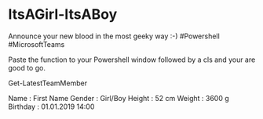 # ItsAGirl-ItsABoy
Announce your new blood in the most geeky way :-) #Powershell #MicrosoftTeams

Paste the function to your Powershell window followed by a cls and your are good to go.

Get-LatestTeamMember

Name     : First Name
Gender   : Girl/Boy
Height   : 52 cm
Weight   : 3600 g
Birthday : 01.01.2019 14:00
